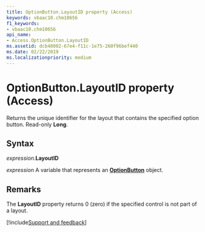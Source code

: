 ```yaml
---
title: OptionButton.LayoutID property (Access)
keywords: vbaac10.chm10656
f1_keywords:
- vbaac10.chm10656
api_name:
- Access.OptionButton.LayoutID
ms.assetid: dcb40002-67e4-f11c-1e75-260f96bef440
ms.date: 02/22/2019
ms.localizationpriority: medium
---
```



# OptionButton.LayoutID property (Access)

Returns the unique identifier for the layout that contains the specified option button. Read-only **Long**.


## Syntax

_expression_.**LayoutID**

_expression_ A variable that represents an **[OptionButton](Access.OptionButton.md)** object.


## Remarks

The **LayoutID** property returns 0 (zero) if the specified control is not part of a layout.


[!include[Support and feedback](~/includes/feedback-boilerplate.md)]